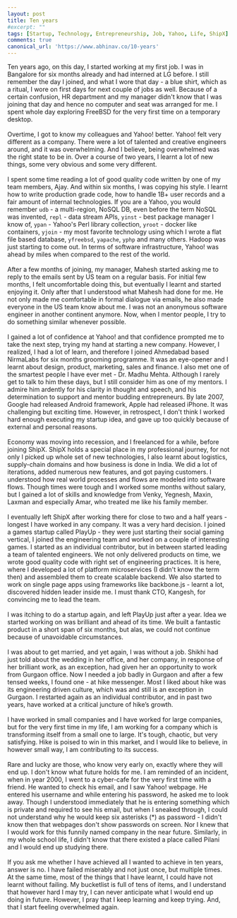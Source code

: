 ```yaml
---
layout: post
title: Ten years
#excerpt: ""
tags: [Startup, Technology, Entrepreneurship, Job, Yahoo, Life, ShipX]
comments: true
canonical_url: 'https://www.abhinav.co/10-years'
---
```

Ten years ago, on this day, I started working at my first job. I was in Bangalore for six months already and had interned at LG before. I still remember the day I joined, and what I wore that day - a blue shirt, which as a ritual, I wore on first days for next couple of jobs as well. Because of a certain confusion, HR department and my manager didn't know that I was joining that day and hence no computer and seat was arranged for me. I spent whole day exploring FreeBSD for the very first time on a temporary desktop.
<br/>
<br/>
Overtime, I got to know my colleagues and Yahoo! better. Yahoo! felt very different as a company. There were a lot of talented and creative engineers around, and it was overwhelming. And I believe, being overwhelmed was the right state to be in. Over a course of two years, I learnt a lot of new things, some very obvious and some very different.
<br/>
<br/>
I spent some time reading a lot of good quality code written by one of my team members, Ajay. And within six months, I was copying his style. I learnt how to write production grade code, how to handle 1B+ user records and a fair amount of internal technologies. If you are a Yahoo, you would remember `udb` - a multi-region, NoSQL DB, even before the term NoSQL was invented, `repl` - data stream APIs, `yinst` - best package manager I know of, `ypan` - Yahoo's Perl library collection, `yroot` - docker like containers, `yjoin` - my most favorite technology using which I wrote a flat file based database, `yfreebsd`, `yapache`, `yphp` and many others. Hadoop was just starting to come out. In terms of software infrastructure, Yahoo! was ahead by miles when compared to the rest of the world.
<br/>
<br/>
After a few months of joining, my manager, Mahesh started asking me to reply to the emails sent by US team on a regular basis. For initial few months, I felt uncomfortable doing this, but eventually I learnt and started enjoying it. Only after that I understood what Mahesh had done for me. He not only made me comfortable in formal dialogue via emails, he also made everyone in the US team know about me. I was not an anonymous software engineer in another continent anymore. Now, when I mentor people, I try to do something similar whenever possible.
<br/>
<br/>
I gained a lot of confidence at Yahoo! and that confidence prompted me to take the next step, trying my hand at starting a new company. However, I realized, I had a lot of learn, and therefore I joined Ahmedabad based NirmaLabs for six months grooming programme. It was an eye-opener and I learnt about design, product, marketing, sales and finance. I also met one of the smartest people I have ever met - Dr. Madhu Mehta. Although I rarely get to talk to him these days, but I still consider him as one of my mentors. I admire him ardently for his clarity in thought and speech, and his determination to support and mentor budding entrepreneurs. By late 2007, Google had released Android framework, Apple had released iPhone. It was challenging but exciting time. However, in retrospect, I don't think I worked hard enough executing my startup idea, and gave up too quickly because of external and personal reasons.
<br/>
<br/>
Economy  was moving into recession, and I freelanced for a while, before joining ShipX. ShipX holds a special place in my professional journey, for not only I picked up whole set of new technologies, I also learnt about  logistics, supply-chain domains and how business is done in India. We did a lot of iterations, added numerous new features, and got paying customers. I understood how real world processes and flows are modeled into software flows. Though times were tough and I worked some months without salary, but I gained a lot of skills and knowledge from Venky, Yegnesh, Maxin, Laxman and especially Amar, who treated me like his family member.
<br/>
<br/>
I eventually left ShipX after working there for close to two and a half years - longest I have worked in any company. It was a very hard decision. I joined a games startup called PlayUp - they were just starting their social gaming vertical, I joined the engineering team and worked on a couple of interesting games. I started as an individual contributor, but in between started leading a team of talented engineers. We not only delivered products on time, we wrote good quality code with right set of engineering practices. It is here, where I developed a lot of platform microservices (I didn't know the term then) and assembled them to create scalable backend. We also started to work on single page apps using frameworks like backbone.js - learnt a lot, discovered hidden leader inside me. I must thank CTO, Kangesh, for convincing me to lead the team.
<br/>
<br/>
I was itching to do a startup again, and left PlayUp just after a year. Idea we started working on was brilliant and ahead of its time. We built a fantastic product in a short span of six months, but alas, we could not continue because of unavoidable circumstances.
<br/>
<br/>
I was about to get married, and yet again, I was without a job. Shikhi had just told about the wedding in her office, and her company, in response of her brilliant work, as an exception, had given her an opportunity to work from Gurgaon office. Now I needed a job badly in Gurgaon and after a few tensed weeks, I found one - at hike messenger. Most I liked about hike was its engineering driven culture, which was and still is an exception in Gurgaon. I restarted again as an individual contributor, and in past two years, have worked at a critical juncture of hike’s growth.
<br/>
<br/>
I have worked in small companies and I have worked for large companies, but for the very first time in my life, I am working for a company which is transforming itself from a small one to large. It's tough, chaotic, but very satisfying. Hike is poised to win in this market, and I would like to believe, in however small way, I am contributing to its success.
<br/>
<br/>
Rare and lucky are those, who know very early on, exactly where they will end up. I don't know what future holds for me. I am reminded of an incident, when in year 2000, I went to a cyber-cafe for the very first time with a friend. He wanted to check his email, and I saw Yahoo! webpage. He entered his username and while entering his password, he asked me to look away. Though I understood immediately that he is entering something which is private and required to see his email, but when I sneaked through, I could not understand why he would keep six asterisks (*) as password - I didn't know then that webpages don't show passwords on screen. Nor I knew that I would work for this funnily named company in the near future. Similarly, in my whole school life, I didn't know that there existed a place called Pilani and I would end up studying there.
<br/>
<br/>
If you ask me whether I have achieved all I wanted to achieve in ten years, answer is no. I have failed miserably and not just once, but multiple times. At the same time, most of the things that I have learnt, I could have not learnt without failing. My bucketlist is full of tens of items, and I understand that however hard I may try, I can never anticipate what I would end up doing in future. However, I pray that I keep learning and keep trying. And, that I start feeling overwhelmed again.
